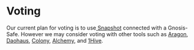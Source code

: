 # Voting

Our current plan for voting is to use[ Snapshot](https://snapshot.org/#/) connected with a Gnosis-Safe. However we may consider voting with other tools such as [Aragon](https://aragon.org), [Daohaus](https://app.daohaus.club), [Colony](https://colony.io/nft-drop), [Alchemy](https://v1.alchemy.do/daos/create), and [1Hive](https://gardens.1hive.org/#/home).
